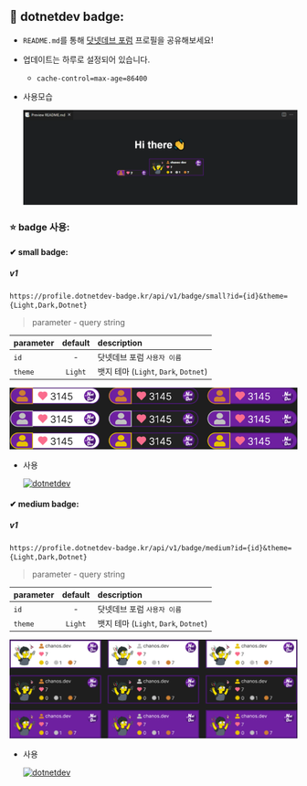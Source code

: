 ﻿## 🧷 dotnetdev badge:
- `README.md`를 통해 [닷넷데브 포럼](https://forum.dotnetdev.kr/u/chanos-dev/summary) 프로필을 공유해보세요!
- 업데이트는 하루로 설정되어 있습니다.
  - `cache-control=max-age=86400`

- 사용모습

  ![dotnetdev profile](./assets/using.png)

### ⭐ badge 사용:

#### ✔ small badge:

##### v1
```
https://profile.dotnetdev-badge.kr/api/v1/badge/small?id={id}&theme={Light,Dark,Dotnet}
```
> parameter - query string

| parameter |  default  | description                                                                |
| :------ | :-------: | :------------------------------------------------------------------------- |
| `id` | - | 닷넷데브 포럼 `사용자 이름` |
| `theme` | `Light` | 뱃지 테마 (`Light`, `Dark`, `Dotnet`) |

![dotnetdev profile](./assets/small-badge.png)

- 사용

  [![dotnetdev](https://profile.dotnetdev-badge.kr/api/v1/badge/small?id=chanos-dev&theme=Dark)](https://forum.dotnetdev.kr/u/chanos-dev/summary)

#### ✔ medium badge:
##### v1
```
https://profile.dotnetdev-badge.kr/api/v1/badge/medium?id={id}&theme={Light,Dark,Dotnet}
```
> parameter - query string

| parameter |  default  | description                                                                |
| :------ | :-------: | :------------------------------------------------------------------------- |
| `id` | - | 닷넷데브 포럼 `사용자 이름` |
| `theme` | `Light` | 뱃지 테마 (`Light`, `Dark`, `Dotnet`) |

![dotnetdev profile](./assets/medium-badge.png)

- 사용

  [![dotnetdev](https://profile.dotnetdev-badge.kr/api/v1/badge/medium?id=chanos-dev&theme=Dark)](https://forum.dotnetdev.kr/u/chanos-dev/summary)